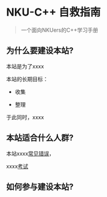 # NKU-C++ 自救指南

> 一个面向NKUers的C++学习手册

## 为什么要建设本站?

本站是为了xxxx

本站的长期目标：

* 收集

* 整理

于此同时，xxxx

## 本站适合什么人群?

本站xxxx[常见错误](https://www.nkucpp.icu/#/common_mistake/)，

xxxx[考试]()

## 如何参与建设本站?
